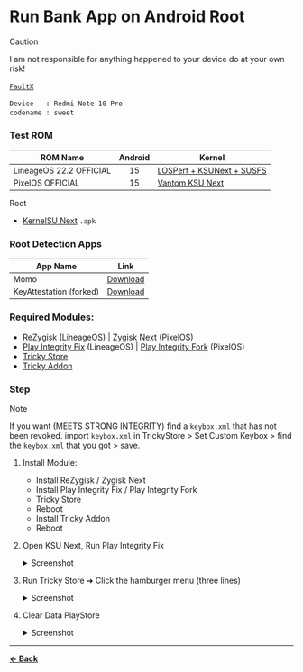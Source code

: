 <!-- <p align="center">
  <img src="https://github.com/KernelSU-Next/KernelSU-Next/blob/next/assets/kernelsu_next.png" alt="logo" width="96px" height="auto">
</p> -->

# Run Bank App on Android Root

> [!Caution]
> I am not responsible for anything happened to your device do at your own risk!
>
> [`FaultX`](https://t.me/faultx003)

```
Device   : Redmi Note 10 Pro
codename : sweet
```

### Test ROM

| ROM Name | Android | Kernel |
|-|:-:|-|
| LineageOS 22.2 OFFICIAL | 15 | [LOSPerf + KSUNext + SUSFS](https://t.me/venturplayground) |
| PixelOS OFFICIAL | 15 | [Vantom KSU Next](https://t.me/venturplayground) |

Root
- [KernelSU Next](https://github.com/KernelSU-Next/KernelSU-Next/releases/download/v1.0.7/KernelSU_Next_v1.0.7_12602-release.apk) `.apk`
<!-- - [Magisk](https://github.com/topjohnwu/Magisk/releases/download/v29.0/Magisk-v29.0.apk) -->

### Root Detection Apps

| App Name | Link |
|-|-|
| Momo | [Download](https://t.me/faultx003/140)
| KeyAttestation (forked) | [Download](https://github.com/chiteroman/KeyAttestation/releases)

### Required Modules:

- [ReZygisk](https://github.com/PerformanC/ReZygisk/releases/download/v1.0.0-rc.2/ReZygisk-v1.0.0-rc.2-release.zip) (LineageOS) | [Zygisk Next](https://github.com/Dr-TSNG/ZygiskNext/releases/download/v1.2.8/Zygisk-Next-1.2.8-512-4b5d6ad-release.zip) (PixelOS)
- [Play Integrity Fix](https://github.com/chiteroman/PlayIntegrityFix/releases/latest) (LineageOS) | [Play Integrity Fork](https://github.com/osm0sis/PlayIntegrityFork/releases) (PixelOS)
- [Tricky Store](https://github.com/5ec1cff/TrickyStore/releases/latest)
- [Tricky Addon](https://github.com/KOWX712/Tricky-Addon-Update-Target-List/releases/latest)

<!--
- [ReZygisk](https://github.com/PerformanC/ReZygisk/releases/download/v1.0.0-rc.2/ReZygisk-v1.0.0-rc.2-release.zip)
- [Play Integrity Fix](https://github.com/chiteroman/PlayIntegrityFix/releases/latest)
- [Tricky Store](https://github.com/5ec1cff/TrickyStore/releases/latest)
- [SUSFS-FOR-KERNELSU](https://github.com/sidex15/susfs4ksu-module)
- [Integrity-Box](https://t.me/MeowRedirect/690)
-->

<!--
- [Zygisk Next](https://github.com/Dr-TSNG/ZygiskNext/releases/latest)
- [Play Integrity Fix](https://github.com/chiteroman/PlayIntegrityFix/releases/latest)
- [Tricky Store](https://github.com/5ec1cff/TrickyStore/releases/latest)
- [Tricky Addon](https://github.com/KOWX712/Tricky-Addon-Update-Target-List/releases/latest)
- [SUSFS-FOR-KERNELSU](https://github.com/sidex15/susfs4ksu-module)
- [KSU Web UI](https://github.com/5ec1cff/KsuWebUIStandalone/releases/latest) ← Install `.apk`
- [Integrity-Box](https://t.me/MeowRedirect/690)
-->

### Step

> [!Note]
> If you want (MEETS STRONG INTEGRITY) find a `keybox.xml` that has not been revoked. import `keybox.xml` in TrickyStore > Set Custom Keybox > find the `keybox.xml` that you got > save.
>

1. Install Module:
   - Install ReZygisk / Zygisk Next
   - Install Play Integrity Fix / Play Integrity Fork
   - Tricky Store
   - Reboot
   - Install Tricky Addon
   - Reboot
2. Open KSU Next, Run Play Integrity Fix

   <!-- <details>
     <summary>Screenshot</summary>
     <img src="" alt="" width="50%" height="auto">
   </details> -->

   <details>
     <summary>Screenshot</summary>
     <img src="https://github.com/TriHermawan/RedmiNote10Pro/blob/main/assets/bankapps/module/Screenshot_20250523-100318_KernelSU%20Next.png" alt="" width="50%" height="auto"><img src="https://github.com/TriHermawan/RedmiNote10Pro/blob/main/assets/bankapps/module/Screenshot_20250523-100418_KernelSU%20Next.png" alt="" width="50%" height="auto">
   </details>

3. Run Tricky Store ➜ Click the hamburger menu (three lines)
   <details>
     <summary>Screenshot</summary>
     <img src="https://github.com/TriHermawan/RedmiNote10Pro/blob/main/assets/bankapps/module/Screenshot_20250523-100427_KernelSU%20Next.png" alt="" width="50%" height="auto"><img src="https://github.com/TriHermawan/RedmiNote10Pro/blob/main/assets/bankapps/module/Screenshot_20250523-100433_KernelSU%20Next.png" alt="" width="50%" height="auto"><img src="https://github.com/TriHermawan/RedmiNote10Pro/blob/main/assets/bankapps/module/Screenshot_20250523-100448_KernelSU%20Next.png" alt="" width="50%" height="auto">
   </details>

4. Clear Data PlayStore
   <details>
     <summary>Screenshot</summary>
     <img src="https://github.com/TriHermawan/RedmiNote10Pro/blob/main/assets/bankapps/module/Screenshot_20250523-085303_Settings.png" alt="" width="50%" height="auto"><img src="https://github.com/TriHermawan/RedmiNote10Pro/blob/main/assets/bankapps/module/Screenshot_20250522-150607_Play%20Integrity%20API%20Checker.png" alt="" width="50%" height="auto">
   </details>

<!--
### Pass Strong Integrity
- Install all the modules in KSU Next.
- Open KSU Next and run:
  - Play Integrity Fix
  
    <img src="https://github.com/TriHermawan/RedmiNote10Pro/blob/main/assets/bankapps/module/Screenshot_20250520-143821_KernelSU%20Next.png" alt="" width="50%" height="auto">
  - Tricky Store
 
    <img src="https://github.com/TriHermawan/RedmiNote10Pro/blob/main/assets/bankapps/module/Screenshot_20250520-143821_KernelSU%20Next-2.png" alt="" width="50%" height="auto">
   
- Tap Tricky Store ➜ Click the hamburger menu (three lines) ➜ Tap "**Set Valid Keybox**" ➜ **Save** _(Done! You now pass Strong Integrity)_.

  <img src="https://github.com/TriHermawan/RedmiNote10Pro/blob/main/assets/bankapps/module/Screenshot_20250520-143843_KernelSU%20Next.png" alt="" width="50%" height="auto"><img src="https://github.com/TriHermawan/RedmiNote10Pro/blob/main/assets/bankapps/module/Screenshot_20250520-143850_KernelSU%20Next.png" alt="" width="50%" height="auto"> -->

<!-- 
### Add VerifiedBootHash (SuSFS)
- Install and Open [KeyAttestation](https://github.com/chiteroman/KeyAttestation/releases)
- Scroll down and copy `VerifiedBootHash`
  
  <img src="https://github.com/TriHermawan/RedmiNote10Pro/blob/main/assets/bankapps/module/Screenshot_20250520-150344_Key%20Attestation.png" alt="" width="50%" height="auto">

- Paste it to: `/data/adb/VerifiedBootHash/VerifiedBootHash.txt`
- Done! -->

<!--
### App Testing

<details>
  <summary>Screenshot</summary>
  <img src="https://github.com/TriHermawan/RedmiNote10Pro/blob/main/assets/bankapps/Screenshot_20250520-071800_Key%20Attestation.png" alt="" width="50%" height="auto"><img src="https://github.com/TriHermawan/RedmiNote10Pro/blob/main/assets/bankapps/Screenshot_20250520-071823_KernelSU%20Next.png" alt="" width="50%" height="auto"><img src="https://github.com/TriHermawan/RedmiNote10Pro/blob/main/assets/bankapps/Screenshot_20250520-135213_KernelSU%20Next.png" alt="" width="50%" height="auto"><img src="https://github.com/TriHermawan/RedmiNote10Pro/blob/main/assets/bankapps/Screenshot_20250520-071856_Google%20Play%20Store.png" alt="" width="50%" height="auto"><img src="https://github.com/TriHermawan/RedmiNote10Pro/blob/main/assets/bankapps/Screenshot_20250520-071926_Google%20Play%20Store.png" alt="" width="50%" height="auto"><img src="https://github.com/TriHermawan/RedmiNote10Pro/blob/main/assets/bankapps/Screenshot_20250520-134912_Trebuchet.png" alt="" width="50%" height="auto">
</details> -->

 
---
[**← Back**](https://github.com/TriHermawan/RedmiNote10Pro/tree/main?tab=readme-ov-file#run-bank-app-on-android-root)


 

